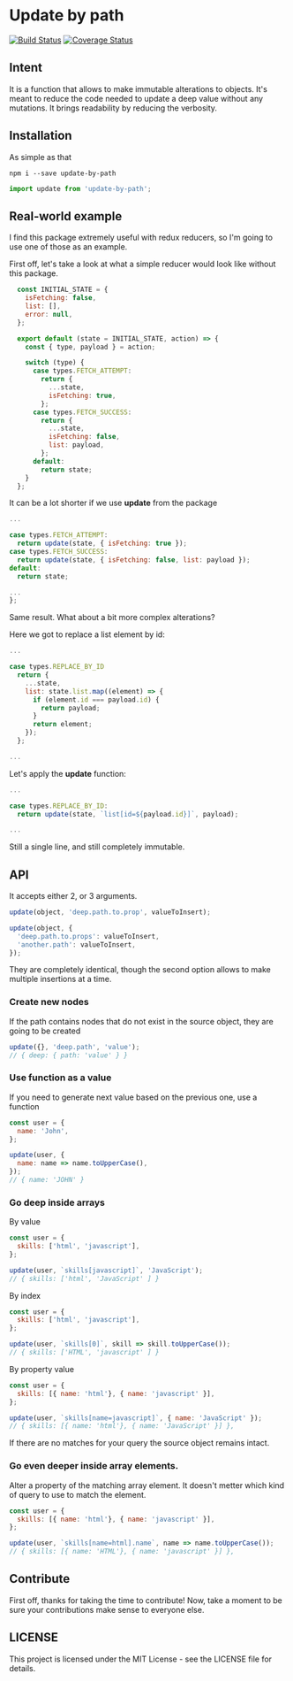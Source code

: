 Update by path
===
[![Build Status](https://travis-ci.org/MadAppGang/update_by_path.svg?branch=master)](https://travis-ci.org/MadAppGang/update_by_path)
[![Coverage Status](https://coveralls.io/repos/github/MadAppGang/update_by_path/badge.svg?branch=master)](https://coveralls.io/github/MadAppGang/update_by_path?branch=master)

## Intent

It is a function that allows to make immutable alterations to objects. It's meant to reduce the code needed to update a deep value without any mutations. It brings readability by reducing the verbosity.


## Installation
As simple as that

`npm i --save update-by-path`

```javascript
import update from 'update-by-path';
```

## Real-world example
I find this package extremely useful with redux reducers, so I'm going to use one of those as an example.

First off, let's take a look at what a simple reducer would look like without this package.

```javascript
  const INITIAL_STATE = {
    isFetching: false,
    list: [],
    error: null,
  };

  export default (state = INITIAL_STATE, action) => {
    const { type, payload } = action;

    switch (type) {
      case types.FETCH_ATTEMPT:
        return {
          ...state,
          isFetching: true,
        };
      case types.FETCH_SUCCESS:
        return {
          ...state,
          isFetching: false,
          list: payload,
        };
      default:
        return state;
    }
  };
```

It can be a lot shorter if we use **update** from the package

```javascript
...

case types.FETCH_ATTEMPT:
  return update(state, { isFetching: true });
case types.FETCH_SUCCESS:
  return update(state, { isFetching: false, list: payload });
default:
  return state;

...
};
```

Same result. What about a bit more complex alterations?

Here we got to replace a list element by id:
```javascript
...

case types.REPLACE_BY_ID
  return {
    ...state,
    list: state.list.map((element) => {
      if (element.id === payload.id) {
        return payload;
      }
      return element;
    });
  };

...
```

Let's apply the **update** function:

```javascript
...

case types.REPLACE_BY_ID:
  return update(state, `list[id=${payload.id}]`, payload);

...
```

Still a single line, and still completely immutable.

## API

It accepts either 2, or 3 arguments.
```javascript
update(object, 'deep.path.to.prop', valueToInsert);

update(object, {
  'deep.path.to.props': valueToInsert,
  'another.path': valueToInsert,
});
```
They are completely identical, though the second option allows to make multiple insertions at a time.

### Create new nodes
If the path contains nodes that do not exist in the source object, they are going to be created
```javascript
update({}, 'deep.path', 'value');
// { deep: { path: 'value' } }
```

### Use function as a value
If you need to generate next value based on the previous one, use a function
```javascript
const user = {
  name: 'John',
};

update(user, {
  name: name => name.toUpperCase(),
});
// { name: 'JOHN' }
```

### Go deep inside arrays
By value
```javascript
const user = {
  skills: ['html', 'javascript'],
};

update(user, `skills[javascript]`, 'JavaScript');
// { skills: ['html', 'JavaScript' ] }
```

By index
```javascript
const user = {
  skills: ['html', 'javascript'],
};

update(user, `skills[0]`, skill => skill.toUpperCase());
// { skills: ['HTML', 'javascript' ] }
```

By property value
```javascript
const user = {
  skills: [{ name: 'html'}, { name: 'javascript' }],
};

update(user, `skills[name=javascript]`, { name: 'JavaScript' });
// { skills: [{ name: 'html'}, { name: 'JavaScript' }] },
```

If there are no matches for your query the source object remains intact.

### Go even deeper inside array elements.
Alter a property of the matching array element. It doesn't metter which kind of query to use to match the element.
```javascript
const user = {
  skills: [{ name: 'html'}, { name: 'javascript' }],
};

update(user, `skills[name=html].name`, name => name.toUpperCase());
// { skills: [{ name: 'HTML'}, { name: 'javascript' }] },
```

## Contribute
First off, thanks for taking the time to contribute! Now, take a moment to be sure your contributions make sense to everyone else.

## LICENSE
This project is licensed under the MIT License - see the LICENSE file for details.